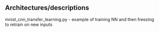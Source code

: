 ## Architectures/descriptions

mnist_cnn_transfer_learning.py - example of training NN and then freezing to retrain on new inputs 
